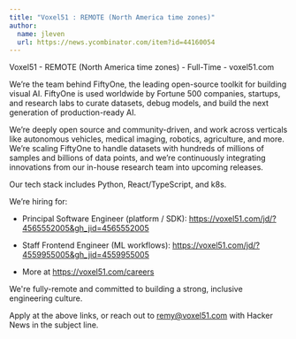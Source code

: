 ```yaml
---
title: "Voxel51 : REMOTE (North America time zones)"
author:
  name: jleven
  url: https://news.ycombinator.com/item?id=44160054
---
```


<JobNavigation />

Voxel51 - REMOTE (North America time zones) - Full-Time - voxel51.com

We’re the team behind FiftyOne, the leading open-source toolkit for building visual AI. FiftyOne is used worldwide by Fortune 500 companies, startups, and research labs to curate datasets, debug models, and build the next generation of production-ready AI.

We’re deeply open source and community-driven, and work across verticals like autonomous vehicles, medical imaging, robotics, agriculture, and more. We’re scaling FiftyOne to handle datasets with hundreds of millions of samples and billions of data points, and we’re continuously integrating innovations from our in-house research team into upcoming releases.

Our tech stack includes Python, React&#x2F;TypeScript, and k8s.

We’re hiring for:

* Principal Software Engineer (platform &#x2F; SDK): <a href="https:&#x2F;&#x2F;voxel51.com&#x2F;jd&#x2F;?4565552005&amp;gh_jid=4565552005" rel="nofollow">https:&#x2F;&#x2F;voxel51.com&#x2F;jd&#x2F;?4565552005&amp;gh_jid=4565552005</a>

* Staff Frontend Engineer (ML workflows): <a href="https:&#x2F;&#x2F;voxel51.com&#x2F;jd&#x2F;?4559955005&amp;gh_jid=4559955005" rel="nofollow">https:&#x2F;&#x2F;voxel51.com&#x2F;jd&#x2F;?4559955005&amp;gh_jid=4559955005</a>

* More at <a href="https:&#x2F;&#x2F;voxel51.com&#x2F;careers" rel="nofollow">https:&#x2F;&#x2F;voxel51.com&#x2F;careers</a>

We&#x27;re fully-remote and committed to building a strong, inclusive engineering culture.

Apply at the above links, or reach out to remy@voxel51.com with Hacker News in the subject line.
<JobApplication />
